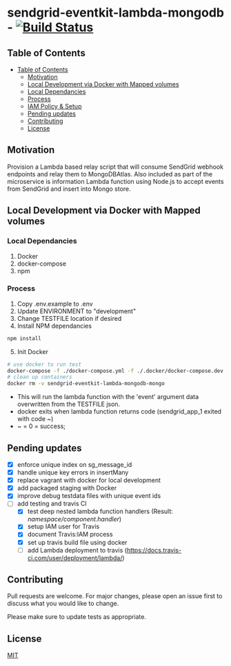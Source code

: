 
# sendgrid-eventkit-lambda-mongodb - [![Build Status](https://travis-ci.org/memiah/sendgrid-eventkit-lambda-mongodb.svg?branch=master)](https://travis-ci.org/memiah/sendgrid-eventkit-lambda-mongodb)

## Table of Contents
* [Table of Contents](#table-of-contents)
    * [Motivation ](#motivation)
    * [Local Development via Docker with Mapped volumes](#local-development-via-docker-with-mapped-volumes)
    * [Local Dependancies](#local-dependancies)
    * [Process](#process)
    * [IAM Policy & Setup](.iam.md#table-of-contents)
    * [Pending updates](#pending-updates)
    * [Contributing](#contributing)
    * [License](#license)

## Motivation 

Provision a Lambda based relay script that will consume SendGrid webhook endpoints and relay them to MongoDBAtlas. Also included as part of the microservice is information 
Lambda function using Node.js to accept events from SendGrid and insert into Mongo store.


## Local Development via Docker with Mapped volumes

### Local Dependancies
1. Docker
2. docker-compose
3. npm

### Process
1. Copy .env.example to .env
2. Update ENVIRONMENT to "development"
3. Change TESTFILE location if desired
4. Install NPM dependancies
```bash
npm install
```

5. Init Docker
```bash
# use docker to run test
docker-compose -f ./docker-compose.yml -f ./.docker/docker-compose.dev.yml up --exit-code-from app
# clean up containers
docker rm -v sendgrid-eventkit-lambda-mongodb-mongo 
```

- This will run the lambda function with the 'event' argument data overwritten from the TESTFILE json.
- docker exits when lambda function returns code (sendgrid_app_1 exited with code ~)
- ~ = 0 = success; 

## Pending updates
- [X] enforce unique index on sg_message_id
- [X] handle unique key errors in insertMany
- [X] replace vagrant with docker for local development
- [X] add packaged staging with Docker
- [X] improve debug testdata files with unique event ids
- [ ] add testing and travis CI
    - [X] test deep nested lambda function handlers (Result: _namespace/component.handler_)
    - [X] setup IAM user for Travis
    - [X] document Travis:IAM process
    - [X] set up travis build file using docker
    - [ ] add Lambda deployment to travis (https://docs.travis-ci.com/user/deployment/lambda/)

## Contributing
Pull requests are welcome. For major changes, please open an issue first to discuss what you would like to change.

Please make sure to update tests as appropriate.

## License
[MIT](https://choosealicense.com/licenses/mit/)